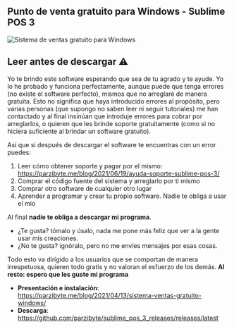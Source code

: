 ## Punto de venta gratuito para Windows - Sublime POS 3
![Sistema de ventas gratuito para Windows](https://parzibyte.me/blog/wp-content/uploads/2021/04/Bienvenida-al-sistema-de-ventas.png)

## Leer antes de descargar ⚠
Yo te brindo este software esperando que sea de tu agrado y te ayude. Yo lo he probado y funciona perfectamente, aunque puede que tenga errores (no existe el software perfecto), mismos que no arreglaré de manera gratuita. Esto no significa que haya introducido errores al propósito, pero varias personas (que supongo no saben leer ni seguir tutoriales) me han contactado y al final insinúan que introduje errores para cobrar por arreglarlos, o quieren que les brinde soporte gratuitamente (como si no hiciera suficiente al brindar un software gratuito).

Así que si después de descargar el software te encuentras con un error puedes:

1. Leer cómo obtener soporte y pagar por el mismo: https://parzibyte.me/blog/2021/06/19/ayuda-soporte-sublime-pos-3/
2. Comprar el código fuente del sistema y arreglarlo por ti mismo
3. Comprar otro software de cualquier otro lugar
4. Aprender a programar y crear tu propio software. Nadie te obliga a usar el mío

Al final **nadie te obliga a descargar mi programa**.
- ¿Te gusta? tómalo y úsalo, nada me pone más feliz que ver a la gente usar mis creaciones.
- ¿No te gusta? ignóralo, pero no me envíes mensajes por esas cosas.

Todo esto va dirigido a los usuarios que se comportan de manera irrespetuosa, quieren todo gratis y no valoran el esfuerzo de los demás. **Al resto: espero que les guste mi programa**


 - **Presentación e instalación**: https://parzibyte.me/blog/2021/04/13/sistema-ventas-gratuito-windows/
 - **Descarga**: https://github.com/parzibyte/sublime_pos_3_releases/releases/latest
